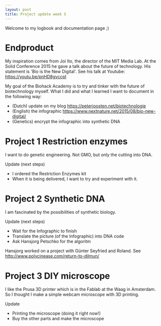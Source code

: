 ```yaml
---
layout: post
title: Project update week 5
---
```


Welcome to my logbook and documentation page ;)<br>

# Endproduct

My inspiration comes from Joi Ito, the director of the MIT Media Lab. At the Solid Conference 2015 he gave a talk about the future of technology. His statement is 'Bio is the New Digital'. 
See his talk at Youtube: <https://youtu.be/pnHD8gvccpI>

My goal of the Biohack Academy is to try and tinker with the future of biotechnology myself.
What I did and what I learned I want to document in the following way:
* (Dutch) update on my blog <https://peterjoosten.net/biotechnologie>
* (English) the infographic <https://www.nextnature.net/2015/08/bio-new-digital/>
* (Genetics) encrypt the infographic into synthetic DNA

# Project 1 Restriction enzymes

I want to do genetic engineering. Not GMO, but only the cutting into DNA.

Update (next steps)
* I ordered the Restriction Enzymes kit
* When it is being delivered, I want to try and experiment with it.

# Project 2 Synthetic DNA

I am fascinated by the possibilities of synthetic biology. 

Update (next steps)
* Wait for the Infographic to finish
* Translate the picture (of the Infographic) into DNA code
* Ask Hansjorg Petschko for the algoritm 

Hansjorg worked on a project with Günter Seyfried and Roland.
See <http://www.polycinease.com/return-to-dilmun/>

# Project 3 DIY microscope

I like the Prusa 3D printer which is in the Fablab at the Waag in Amsterdam. So I thought I make a simple webcam microscope with 3D printing.

Update
* Printing the microscope (doing it right now!)
* Buy the other parts and make the microscope


